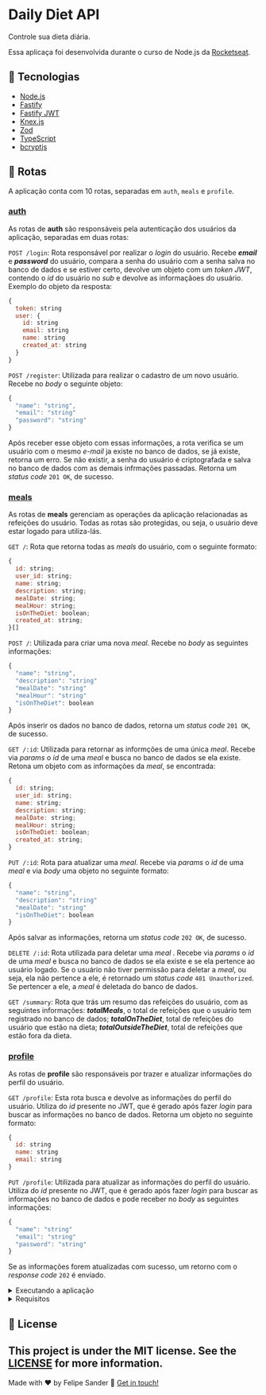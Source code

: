 # Daily Diet API

Controle sua dieta diária.

Essa aplicaça foi desenvolvida durante o curso de Node.js da [Rocketseat](https://www.rocketseat.com.br/).

## :rocket: Tecnologias

- [Node.js](https://nodejs.org/en)
- [Fastify](https://fastify.dev/)
- [Fastify JWT](https://github.com/fastify/fastify-jwt)
- [Knex.js](https://knexjs.org/)
- [Zod](https://zod.dev/)
- [TypeScript](https://www.typescriptlang.org)
- [bcryptjs](https://www.npmjs.com/package/bcryptjs)

## :twisted_rightwards_arrows: Rotas

A aplicação conta com 10 rotas, separadas em `auth`, `meals` e `profile`.

### [auth](https://github.com/felipesanderp/daily-diet-api/blob/main/src/routes/auth.ts)

As rotas de **auth** são responsáveis pela autenticação dos usuários da aplicação, separadas em duas rotas:

`POST /login`: Rota responsável por realizar o _login_ do usuário. Recebe ***email*** e ***password*** do usuário, compara a senha do usuário com a senha salva no banco de dados e se estiver certo, devolve um objeto com um _token JWT_, contendo o _id_ do usuário no _sub_ e devolve as informaçãoes do usuário. Exemplo do objeto da resposta:
```js
{
  token: string
  user: {
    id: string
    email: string
    name: string
    created_at: string
  }
}  
```

`POST /register`: Utilizada para realizar o cadastro de um novo usuário. Recebe no _body_ o seguinte objeto: 
```js 
{
  "name": "string",
  "email": "string"
  "password": "string"
}
```
Após receber esse objeto com essas informações, a rota verifica se um usuário com o mesmo _e-mail_ ja existe no banco de dados, se já existe, retorna um erro. Se não existir, a senha do usuário é criptografada e salva no banco de dados com as demais infrmações passadas. Retorna um _status code_ `201 OK`, de sucesso.

### [meals](https://github.com/felipesanderp/daily-diet-api/blob/main/src/routes/meals.ts)

As rotas de **meals** gerenciam as operações da aplicação relacionadas as refeições do usuário. Todas as rotas são protegidas, ou seja, o usuário deve estar logado para utiliza-lás.

`GET /`: Rota que retorna todas as _meals_ do usuário, com o seguinte formato:
```js 
{
  id: string;
  user_id: string;
  name: string;
  description: string;
  mealDate: string;
  mealHour: string;
  isOnTheDiet: boolean;
  created_at: string;
}[]
```

`POST /`: Utilizada para criar uma nova _meal_. Recebe no _body_ as seguintes informações:
```js 
{
  "name": "string",
  "description": "string"
  "mealDate": "string"
  "mealHour": "string"
  "isOnTheDiet": boolean
}
```
Após inserir os dados no banco de dados, retorna um _status code_ `201 OK`, de sucesso.

`GET /:id`: Utilizada para retornar as informções de uma única _meal_. Recebe via _params_ o _id_ de uma _meal_ e busca no banco de dados se ela existe. Retona um objeto com as informações da _meal_, se encontrada:
```js
{
  id: string;
  user_id: string;
  name: string;
  description: string;
  mealDate: string;
  mealHour: string;
  isOnTheDiet: boolean;
  created_at: string;
}
```

`PUT /:id`: Rota para atualizar uma _meal_. Recebe via _params_ o _id_ de uma _meal_ e via _body_ uma objeto no seguinte formato:
```js 
{
  "name": "string",
  "description": "string"
  "mealDate": "string"
  "isOnTheDiet": boolean
}
```
Após salvar as informações,  retorna um _status code_ `202 OK`, de sucesso.

`DELETE /:id`: Rota utilizada para deletar uma _meal_ . Recebe via _params_ o _id_ de uma _meal_ e busca no banco de dados se ela existe e se ela pertence ao usuário logado. Se o usuário não tiver permissão para deletar a _meal_, ou seja, ela não pertence a ele,
é retornado um _status code_ `401 Unauthorized`. Se pertencer a ele, a _meal_ é deletada do banco de dados.

`GET /summary`: Rota que trás um resumo das refeições do usuário, com as seguintes informações: ***totalMeals***, o total de refeições que o usuário tem registrado no banco de dados; ***totalOnTheDiet***, total de refeições do usuário que estão na dieta; ***totalOutsideTheDiet***, total de refeições que estão fora da dieta.

### [profile](https://github.com/felipesanderp/daily-diet-api/blob/main/src/routes/profile.ts)

As rotas de **profile** são responsáveis por trazer e atualizar informações do perfil do usuário.

`GET /profile`: Esta rota busca e devolve as informações do perfil do usuário. Utiliza do _id_ presente no JWT, que é gerado após fazer _login_ para buscar as informações no banco de dados. Retorna um objeto no seguinte formato:
```js 
{
  id: string
  name: string
  email: string
}
```

`PUT /profile`: Utilizada para atualizar as informações do perfil do usuário. Utiliza do _id_ presente no JWT, que é gerado após fazer _login_ para buscar as informações no banco de dados e pode receber no _body_ as seguintes informações:
```js 
{
  "name": "string"
  "email": "string"
  "password": "string"
}
```

Se as informações forem atualizadas com sucesso, um retorno com o _response code_ `202` é enviado.

<details>
<summary>Executando a aplicação</summary>

### :information_source: Executando a aplicação

</details>

<details>
<summary>Requisitos</summary>

## Regras da aplicação

- [ ] Deve ser possível criar um usuário
- [ ] Deve ser possível identificar o usuário entre as requisições
- [ ] Deve ser possível registrar uma refeição feita, com as seguintes informações:
  - Nome
  - Descrição
  - Data e Hora
  - Está dentro ou não da dieta
- [ ] Deve ser possível editar uma refeição, podendo alterar todos os dados acima
- [ ] Deve ser possível apagar uma refeição
- [ ] Deve ser possível listar todas as refeições de um usuário
- [ ] Deve ser possível visualizar uma única refeição
- [ ] Deve ser possível recuperar as métricas de um usuário
  - [ ] Quantidade total de refeições registradas
  - [ ] Quantidade total de refeições dentro da dieta
  - [ ] Quantidade total de refeições fora da dieta
  - [ ] Melhor sequência de refeições dentro da dieta
- [ ] O usuário só pode visualizar, editar e apagar as refeições o qual ele criou
</details>

## :memo: License
This project is under the MIT license. See the [LICENSE](https://github.com/felipesanderp/daily-diet-api/blob/main/LICENSE) for more information.
---

Made with ♥ by Felipe Sander :wave: [Get in touch!](https://www.linkedin.com/in/felipesander)
